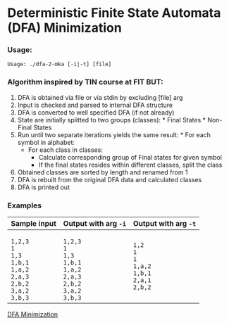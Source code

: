 # Deterministic Finite State Automata (DFA) Minimization

### Usage:
  ```
  Usage: ./dfa-2-mka [-i|-t] [file]
  ```

### Algorithm inspired by TIN course at FIT BUT:

  1. DFA is obtained via file or via stdin by excluding [file] arg
  1. Input is checked and parsed to internal DFA structure
  1. DFA is converted to well specified DFA (if not already)
  1. State are initially splitted to two groups (classes):
    * Final States
    * Non-Final States
  1. Run until two separate iterations yields the same result:
    * For each symbol in alphabet:
      * For each class in classes:
        * Calculate corresponding group of Final states for given symbol
        * If the final states resides within different classes, split the class
  1. Obtained classes are sorted by length and renamed from 1
  1. DFA is rebuilt from the original DFA data and calculated classes
  1. DFA is printed out


### Examples
Sample input | Output with arg `-i` | Output with arg `-t`
------------ | -------------- | ---------
<code> 1,2,3<br>1<br>1,3<br>1,b,1<br>1,a,2<br>2,a,3<br>2,b,2<br>3,a,2<br>3,b,3</code> | <code> 1,2,3<br>1<br>1,3<br>1,b,1<br>1,a,2<br>2,a,3<br>2,b,2<br>3,a,2<br>3,b,3</code> | <code>1,2<br>1<br>1<br>1,a,2<br>1,b,1<br>2,a,1<br>2,b,2</code>


 [DFA Minimization](https://en.wikipedia.org/wiki/DFA_minimization)
